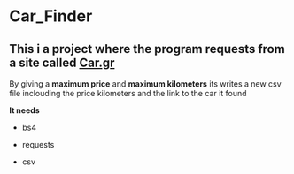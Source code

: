 # Car_Finder

## This i a project where the program requests from a site called [Car.gr](https://www.car.gr/latest/)

By giving a **maximum price** and **maximum kilometers** its writes a new csv file inclouding the price kilometers and the link
to the car it found

**It needs**

* bs4

* requests

* csv
